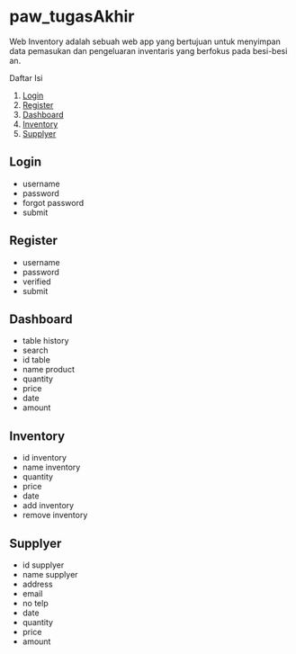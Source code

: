 # paw_tugasAkhir

Web Inventory adalah sebuah web app yang bertujuan untuk menyimpan data pemasukan dan pengeluaran inventaris yang berfokus pada besi-besi an.

Daftar Isi

1. [Login](#login)
2. [Register](#register)
3. [Dashboard](#dashboard)
4. [Inventory](#inventory)
5. [Supplyer](#supplyer)

## Login

- username
- password
- forgot password
- submit

## Register

- username
- password
- verified
- submit

## Dashboard

- table history
- search
- id table
- name product
- quantity
- price
- date
- amount

## Inventory

- id inventory
- name inventory
- quantity
- price
- date
- add inventory
- remove inventory

## Supplyer

- id supplyer
- name supplyer
- address
- email
- no telp
- date
- quantity
- price
- amount
